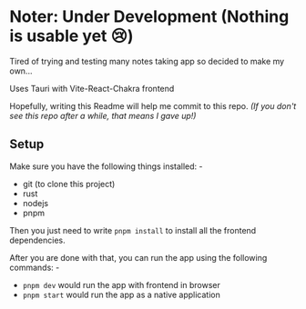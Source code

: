 # Noter: Under Development (Nothing is usable yet 😢)

Tired of trying and testing many notes taking app so decided to make my own...

Uses Tauri with Vite-React-Chakra frontend

Hopefully, writing this Readme will help me commit to this repo. _(If you don't see this repo after a while, that means I gave up!)_

## Setup

Make sure you have the following things installed: -

- git (to clone this project)
- rust
- nodejs
- pnpm

Then you just need to write `pnpm install` to install all the frontend dependencies.

After you are done with that, you can run the app using the following commands: -
- `pnpm dev` would run the app with frontend in browser
- `pnpm start` would run the app as a native application
